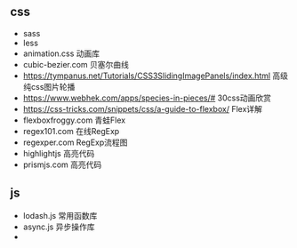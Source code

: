 ## css
* sass
* less
* animation.css     动画库
* cubic-bezier.com    贝塞尔曲线
* https://tympanus.net/Tutorials/CSS3SlidingImagePanels/index.html    高级纯css图片轮播
* https://www.webhek.com/apps/species-in-pieces/#     30css动画欣赏
* https://css-tricks.com/snippets/css/a-guide-to-flexbox/      Flex详解
* flexboxfroggy.com   青蛙Flex
* regex101.com    在线RegExp
* regexper.com    RegExp流程图
* highlightjs   高亮代码
* prismjs.com   高亮代码
## js
* lodash.js  常用函数库
* async.js 异步操作库
* 
